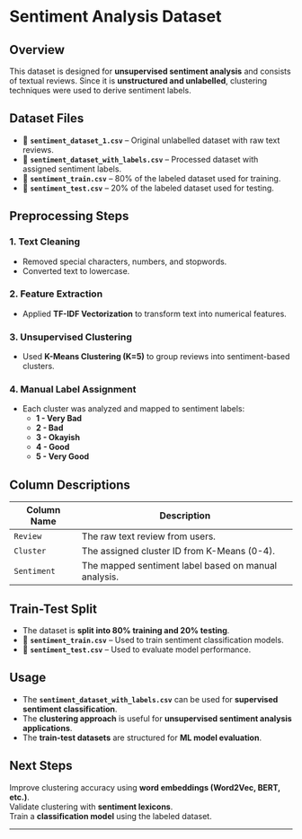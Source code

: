 # Sentiment Analysis Dataset

## Overview
This dataset is designed for **unsupervised sentiment analysis** and consists of textual reviews. Since it is **unstructured and unlabelled**, clustering techniques were used to derive sentiment labels.

## Dataset Files
- 📂 **`sentiment_dataset_1.csv`** – Original unlabelled dataset with raw text reviews.
- 📂 **`sentiment_dataset_with_labels.csv`** – Processed dataset with assigned sentiment labels.
- 📂 **`sentiment_train.csv`** – 80% of the labeled dataset used for training.
- 📂 **`sentiment_test.csv`** – 20% of the labeled dataset used for testing.

## Preprocessing Steps
### 1. Text Cleaning  
- Removed special characters, numbers, and stopwords.
- Converted text to lowercase.

### 2. Feature Extraction  
- Applied **TF-IDF Vectorization** to transform text into numerical features.

### 3. Unsupervised Clustering  
- Used **K-Means Clustering (K=5)** to group reviews into sentiment-based clusters.

### 4. Manual Label Assignment  
- Each cluster was analyzed and mapped to sentiment labels:
  - **1 - Very Bad**
  - **2 - Bad**
  - **3 - Okayish**
  - **4 - Good**
  - **5 - Very Good**

## Column Descriptions  
| Column Name | Description |
|-------------|-------------|
| `Review` | The raw text review from users. |
| `Cluster` | The assigned cluster ID from K-Means (0-4). |
| `Sentiment` | The mapped sentiment label based on manual analysis. |

## Train-Test Split
- The dataset is **split into 80% training and 20% testing**.
- 📂 **`sentiment_train.csv`** – Used to train sentiment classification models.
- 📂 **`sentiment_test.csv`** – Used to evaluate model performance.

## Usage  
- The **`sentiment_dataset_with_labels.csv`** can be used for **supervised sentiment classification**.  
- The **clustering approach** is useful for **unsupervised sentiment analysis applications**.  
- The **train-test datasets** are structured for **ML model evaluation**.

## Next Steps 
Improve clustering accuracy using **word embeddings (Word2Vec, BERT, etc.)**.  
Validate clustering with **sentiment lexicons**.  
Train a **classification model** using the labeled dataset.  

-----------------------------------------------------------------------------------------------------------------------------

